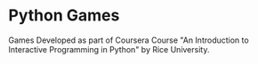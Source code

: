 # Python Games
Games Developed as part of Coursera Course "An Introduction to Interactive Programming in Python" by Rice University.

